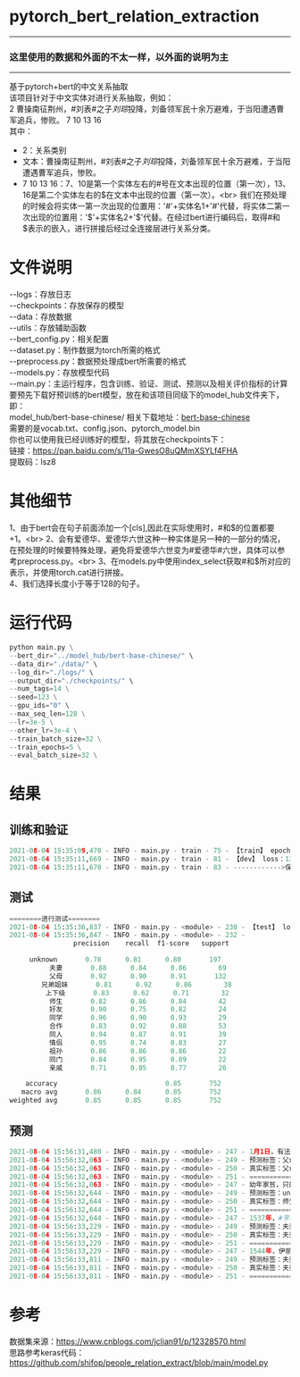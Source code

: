 # pytorch_bert_relation_extraction
****
### 这里使用的数据和外面的不太一样，以外面的说明为主
****
基于pytorch+bert的中文关系抽取<br>
该项目针对于中文实体对进行关系抽取，例如：<br>
2	曹操南征荆州，#刘表#之子$刘琮$投降，刘备领军民十余万避难，于当阳遭遇曹军追兵，惨败。	7	10	13	16<br>
其中：<br>
- 2：关系类别<br>
- 文本：曹操南征荆州，#刘表#之子$刘琮$投降，刘备领军民十余万避难，于当阳遭遇曹军追兵，惨败。<br>
- 7	10	13	16：7、10是第一个实体左右的#号在文本出现的位置（第一次），13、16是第二个实体左右的$在文本中出现的位置（第一次）。<br>
我们在预处理的时候会将实体一第一次出现的位置用：'#'+实体名1+'#'代替，将实体二第一次出现的位置用：'$'+实体名2+'$'代替。在经过bert进行编码后，取得#和$表示的嵌入，进行拼接后经过全连接层进行关系分类。<br>

# 文件说明
--logs：存放日志<br>
--checkpoints：存放保存的模型<br>
--data：存放数据<br>
--utils：存放辅助函数<br>
--bert_config.py：相关配置<br>
--dataset.py：制作数据为torch所需的格式<br>
--preprocess.py：数据预处理成bert所需要的格式<br>
--models.py：存放模型代码<br>
--main.py：主运行程序，包含训练、验证、测试、预测以及相关评价指标的计算<br>
要预先下载好预训练的bert模型，放在和该项目同级下的model_hub文件夹下，即：<br>
model_hub/bert-base-chinese/
相关下载地址：<a href="https://huggingface.co/bert-base-chinese/tree/main=">bert-base-chinese</a><br>
需要的是vocab.txt、config.json、pytorch_model.bin<br>
你也可以使用我已经训练好的模型，将其放在checkpoints下：<br>
链接：https://pan.baidu.com/s/11a-GwesO8uQMmXSYLf4FHA <br>
提取码：lsz8<br>

# 其他细节
1、由于bert会在句子前面添加一个[cls],因此在实际使用时，#和$的位置都要+1。<br>
2、会有爱德华、爱德华六世这种一种实体是另一种的一部分的情况，在预处理的时候要特殊处理，避免将爱德华六世变为#爱德华#六世，具体可以参考preprocess.py。<br>
3、在models.py中使用index_select获取#和$所对应的表示，并使用torch.cat进行拼接。<br>
4、我们选择长度小于等于128的句子。

# 运行代码
```python
python main.py \
--bert_dir="../model_hub/bert-base-chinese/" \
--data_dir="./data/" \
--log_dir="./logs/" \
--output_dir="./checkpoints/" \
--num_tags=14 \
--seed=123 \
--gpu_ids="0" \
--max_seq_len=128 \
--lr=3e-5 \
--other_lr=3e-4 \
--train_batch_size=32 \
--train_epochs=5 \
--eval_batch_size=32 \
```

# 结果
## 训练和验证
```python
2021-08-04 15:35:09,470 - INFO - main.py - train - 75 - 【train】 epoch：4 step:399/470 loss：0.114712
2021-08-04 15:35:11,669 - INFO - main.py - train - 81 - 【dev】 loss：13.144311 accuracy：0.8471 micro_f1：0.8471 macro_f1：0.8480
2021-08-04 15:35:11,670 - INFO - main.py - train - 83 - ------------>保存当前最好的模型
```

## 测试
```python
========进行测试========
2021-08-04 15:35:36,837 - INFO - main.py - <module> - 230 - 【test】 loss：13.144311 accuracy：0.8471 micro_f1：0.8471 macro_f1：0.8480
2021-08-04 15:35:36,847 - INFO - main.py - <module> - 232 -               
                precision    recall  f1-score   support

     unknown       0.78      0.81      0.80       197
          夫妻       0.88      0.84      0.86        69
          父母       0.92      0.90      0.91       132
        兄弟姐妹       0.81      0.92      0.86        38
         上下级       0.83      0.62      0.71        32
          师生       0.82      0.86      0.84        42
          好友       0.90      0.75      0.82        24
          同学       0.96      0.90      0.93        29
          合作       0.83      0.92      0.88        53
          同人       0.94      0.87      0.91        39
          情侣       0.95      0.74      0.83        27
          祖孙       0.86      0.86      0.86        22
          同门       0.84      0.95      0.89        22
          亲戚       0.71      0.85      0.77        26

    accuracy                           0.85       752
   macro avg       0.86      0.84      0.85       752
weighted avg       0.85      0.85      0.85       752
```

## 预测
```python
2021-08-04 15:56:31,480 - INFO - main.py - <module> - 247 - 1月1日，有法制官方账号在短视频平台透露了#李双江#之子$李天一$的近况。
2021-08-04 15:56:32,063 - INFO - main.py - <module> - 249 - 预测标签：父母
2021-08-04 15:56:32,063 - INFO - main.py - <module> - 250 - 真实标签：父母
2021-08-04 15:56:32,063 - INFO - main.py - <module> - 251 - ==========================
2021-08-04 15:56:32,063 - INFO - main.py - <module> - 247 - 幼年家贫，只能参加贵格会的学校，富裕的教师#鲁宾孙#很喜欢$道尔顿$，允许他阅读自己的书和期刊。
2021-08-04 15:56:32,644 - INFO - main.py - <module> - 249 - 预测标签：unknown
2021-08-04 15:56:32,644 - INFO - main.py - <module> - 250 - 真实标签：师生
2021-08-04 15:56:32,644 - INFO - main.py - <module> - 251 - ==========================
2021-08-04 15:56:32,644 - INFO - main.py - <module> - 247 - 1537年，#亨利八世#和他的第三个王后$简·西摩$生了一个男孩：爱德华（后来的爱德华六世）。
2021-08-04 15:56:33,229 - INFO - main.py - <module> - 249 - 预测标签：夫妻
2021-08-04 15:56:33,229 - INFO - main.py - <module> - 250 - 真实标签：夫妻
2021-08-04 15:56:33,229 - INFO - main.py - <module> - 251 - ==========================
2021-08-04 15:56:33,229 - INFO - main.py - <module> - 247 - 1544年，伊丽莎白年迈的父亲#亨利#最终娶了在宫廷任职的$凯瑟琳·帕尔$为他的第六任妻子。
2021-08-04 15:56:33,811 - INFO - main.py - <module> - 249 - 预测标签：夫妻
2021-08-04 15:56:33,811 - INFO - main.py - <module> - 250 - 真实标签：夫妻
2021-08-04 15:56:33,811 - INFO - main.py - <module> - 251 - ==========================
```

# 参考
数据集来源：https://www.cnblogs.com/jclian91/p/12328570.html<br>
思路参考keras代码：https://github.com/shifop/people_relation_extract/blob/main/model.py


